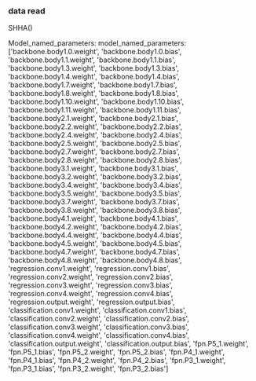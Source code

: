### data read
SHHA()

Model_named_parameters:
model_named_parameters: ['backbone.body1.0.weight', 'backbone.body1.0.bias', 'backbone.body1.1.weight', 'backbone.body1.1.bias', 'backbone.body1.3.weight', 'backbone.body1.3.bias', 'backbone.body1.4.weight', 'backbone.body1.4.bias', 'backbone.body1.7.weight', 'backbone.body1.7.bias', 'backbone.body1.8.weight', 'backbone.body1.8.bias', 'backbone.body1.10.weight', 'backbone.body1.10.bias', 'backbone.body1.11.weight', 'backbone.body1.11.bias', 'backbone.body2.1.weight', 'backbone.body2.1.bias', 'backbone.body2.2.weight', 'backbone.body2.2.bias', 'backbone.body2.4.weight', 'backbone.body2.4.bias', 'backbone.body2.5.weight', 'backbone.body2.5.bias', 'backbone.body2.7.weight', 'backbone.body2.7.bias', 'backbone.body2.8.weight', 'backbone.body2.8.bias', 'backbone.body3.1.weight', 'backbone.body3.1.bias', 'backbone.body3.2.weight', 'backbone.body3.2.bias', 'backbone.body3.4.weight', 'backbone.body3.4.bias', 'backbone.body3.5.weight', 'backbone.body3.5.bias', 'backbone.body3.7.weight', 'backbone.body3.7.bias', 'backbone.body3.8.weight', 'backbone.body3.8.bias', 'backbone.body4.1.weight', 'backbone.body4.1.bias', 'backbone.body4.2.weight', 'backbone.body4.2.bias', 'backbone.body4.4.weight', 'backbone.body4.4.bias', 'backbone.body4.5.weight', 'backbone.body4.5.bias', 'backbone.body4.7.weight', 'backbone.body4.7.bias', 'backbone.body4.8.weight', 'backbone.body4.8.bias', 'regression.conv1.weight', 'regression.conv1.bias', 'regression.conv2.weight', 'regression.conv2.bias', 'regression.conv3.weight', 'regression.conv3.bias', 'regression.conv4.weight', 'regression.conv4.bias', 'regression.output.weight', 'regression.output.bias', 'classification.conv1.weight', 'classification.conv1.bias', 'classification.conv2.weight', 'classification.conv2.bias', 'classification.conv3.weight', 'classification.conv3.bias', 'classification.conv4.weight', 'classification.conv4.bias', 'classification.output.weight', 'classification.output.bias', 'fpn.P5_1.weight', 'fpn.P5_1.bias', 'fpn.P5_2.weight', 'fpn.P5_2.bias', 'fpn.P4_1.weight', 'fpn.P4_1.bias', 'fpn.P4_2.weight', 'fpn.P4_2.bias', 'fpn.P3_1.weight', 'fpn.P3_1.bias', 'fpn.P3_2.weight', 'fpn.P3_2.bias']